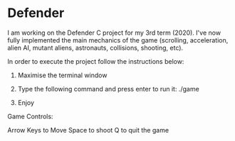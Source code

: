 # Defender
I am working on the Defender C project for my 3rd term  (2020).
I've now fully implemented the main mechanics of the game (scrolling, acceleration, alien AI, mutant aliens, astronauts, collisions, shooting, etc).

In order to execute the project follow the instructions below:

1. Maximise the terminal window

2. Type the following command and press enter to run it:  ./game

3. Enjoy


Game Controls:

Arrow Keys to Move
Space to shoot
Q to quit the game
